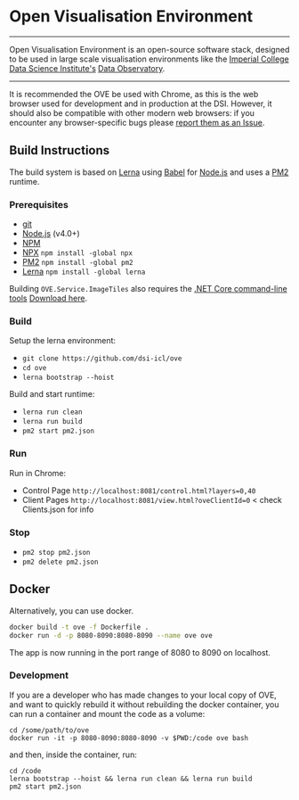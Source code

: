 # Open Visualisation Environment
---

Open Visualisation Environment is an open-source software stack, designed to be used in large scale visualisation environments like the [Imperial College](http://www.imperial.ac.uk) [Data Science Institute's](http://www.imperial.ac.uk/data-science/) [Data Observatory](http://www.imperial.ac.uk/data-science/data-observatory/).

---

It is recommended the OVE be used with Chrome, as this is the web browser used for development and in production at the DSI. However, it should also be compatible with other modern web browsers: if you encounter any browser-specific bugs please [report them as an Issue](https://github.com/dsi-icl/ove/issues).


## Build Instructions 

The build system is based on [Lerna](https://lernajs.io/) using [Babel](http://babeljs.io/) for [Node.js](https://nodejs.org/en/) and uses a [PM2](http://pm2.keymetrics.io/) runtime.

### Prerequisites 

* [git](https://git-scm.com/downloads)
* [Node.js](https://nodejs.org/en/) (v4.0+)
* [NPM](https://www.npmjs.com/) 
* [NPX](https://www.npmjs.com/package/npx) `npm install -global npx`
* [PM2](http://pm2.keymetrics.io/) `npm install -global pm2`
* [Lerna](https://lernajs.io/)  `npm install -global lerna`

Building ``OVE.Service.ImageTiles`` also requires the [.NET Core command-line tools](https://docs.microsoft.com/en-us/dotnet/core/tools/?tabs=netcore2x) [Download here](https://www.microsoft.com/net/download/dotnet-core/2.0).

### Build

Setup the lerna environment:
* `git clone https://github.com/dsi-icl/ove`
* `cd ove`
* `lerna bootstrap --hoist`

Build and start runtime:
* `lerna run clean`
* `lerna run build`
* `pm2 start pm2.json`

### Run

Run in Chrome:
* Control Page `http://localhost:8081/control.html?layers=0,40`
* Client Pages `http://localhost:8081/view.html?oveClientId=0` < check Clients.json for info 

### Stop

* `pm2 stop pm2.json`
* `pm2 delete pm2.json`


## Docker

Alternatively, you can use docker.

```sh
docker build -t ove -f Dockerfile .
docker run -d -p 8080-8090:8080-8090 --name ove ove
```

The app is now running in the port range of 8080 to 8090 on localhost.

### Development

If you are a developer who has made changes to your local copy of OVE, and want to quickly rebuild it without rebuilding the docker container, you can run a container and mount the code as a volume:

    cd /some/path/to/ove
    docker run -it -p 8080-8090:8080-8090 -v $PWD:/code ove bash

and then, inside the container, run:

    cd /code
    lerna bootstrap --hoist && lerna run clean && lerna run build
    pm2 start pm2.json
